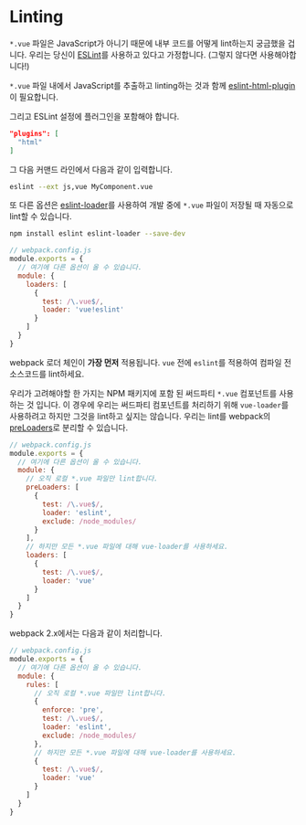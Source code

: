# Linting

`*.vue` 파일은 JavaScript가 아니기 때문에 내부 코드를 어떻게 lint하는지 궁금했을 겁니다. 우리는 당신이 [ESLint](http://eslint.org/)를 사용하고 있다고 가정합니다. (그렇지 않다면 사용해야합니다!)

`*.vue` 파일 내에서 JavaScript를 추출하고 linting하는 것과 함께 [eslint-html-plugin](https://github.com/BenoitZugmeyer/eslint-plugin-html)이 필요합니다.

그리고 ESLint 설정에 플러그인을 포함해야 합니다.

``` json
"plugins": [
  "html"
]
```

그 다음 커맨드 라인에서 다음과 같이 입력합니다.

``` bash
eslint --ext js,vue MyComponent.vue
```

또 다른 옵션은 [eslint-loader](https://github.com/MoOx/eslint-loader)를 사용하여 개발 중에 `*.vue` 파일이 저장될 때 자동으로 lint할 수 있습니다.

``` bash
npm install eslint eslint-loader --save-dev
```

``` js
// webpack.config.js
module.exports = {
  // 여기에 다른 옵션이 올 수 있습니다.
  module: {
    loaders: [
      {
        test: /\.vue$/,
        loader: 'vue!eslint'
      }
    ]
  }
}
```

webpack 로더 체인이 **가장 먼저** 적용됩니다. `vue` 전에 `eslint`를 적용하여 컴파일 전 소스코드를 lint하세요.

우리가 고려해야할 한 가지는 NPM 패키지에 포함 된 써드파티 `*.vue` 컴포넌트를 사용하는 것 입니다. 이 경우에 우리는 써드파티 컴포넌트를 처리하기 위해 `vue-loader`를 사용하려고 하지만 그것을 lint하고 싶지는 않습니다. 우리는 lint를 webpack의 [preLoaders](https://webpack.github.io/docs/loaders.html#loader-order)로 분리할 수 있습니다.

``` js
// webpack.config.js
module.exports = {
  // 여기에 다른 옵션이 올 수 있습니다.
  module: {
    // 오직 로컬 *.vue 파일만 lint합니다.
    preLoaders: [
      {
        test: /\.vue$/,
        loader: 'eslint',
        exclude: /node_modules/
      }
    ],
    // 하지만 모든 *.vue 파일에 대해 vue-loader를 사용하세요.
    loaders: [
      {
        test: /\.vue$/,
        loader: 'vue'
      }
    ]
  }
}
```

webpack 2.x에서는 다음과 같이 처리합니다.

``` js
// webpack.config.js
module.exports = {
  // 여기에 다른 옵션이 올 수 있습니다.
  module: {
    rules: [
      // 오직 로컬 *.vue 파일만 lint합니다.
      {
        enforce: 'pre',
        test: /\.vue$/,
        loader: 'eslint',
        exclude: /node_modules/
      },
      // 하지만 모든 *.vue 파일에 대해 vue-loader를 사용하세요.
      {
        test: /\.vue$/,
        loader: 'vue'
      }
    ]
  }
}
```
